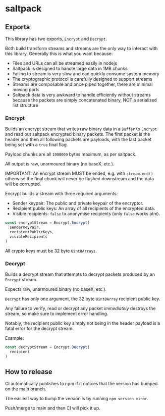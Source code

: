 # saltpack

## Exports

This library has two exports, `Encrypt` and `Decrypt`.

Both build transform streams and streams are the only way to interact with this
library. Generally this is what you want because:

- Files and URLs can all be streamed easily in nodejs
- Saltpack is designed to handle large data in 1MB chunks
 - Failing to stream is very slow and can quickly consume system memory
 - The cryptographic protocol is carefully designed to support streams
- Streams are composable and once piped together, there are minimal moving parts
- Saltpack data is very awkward to handle efficiently without streams because
  the packets are simply concatenated binary, NOT a serialized list structure

### Encrypt

Builds an encrypt stream that writes raw binary data in a `Buffer` to `Encrypt`
and read out saltpack encrypted binary packets. The first packet is the header
and then all following packets are payloads, with the last packet being set with
a `true` final flag.

Payload chunks are all `1000000` bytes maximum, as per saltpack.

All output is raw, unarmoured binary (no baseX, etc.).

IMPORTANT: An encrypt stream MUST be ended, e.g. with `stream.end()` otherwise
the final chunk will never be flushed downstream and the data will be corrupted.

Encrypt builds a stream with three required arguments:

- Sender keypair: The public and private keypair of the encryptor.
- Recipient public keys: An array of all recipients of the encrypted data.
- Visible recipients: `false` to anonymise recipients (only `false` works atm).

```javascript
const encryptStream = Encrypt.Encrypt(
  senderKeyPair,
  recipientPublicKeys,
  visibleRecipients
)
```

All crypto keys must be 32 byte `Uint8Arrays`.

### Decrypt

Builds a decrypt stream that attempts to decrypt packets produced by an
`Encrypt` stream.

Expects raw, unarmoured binary (no baseX, etc.).

`Decrypt` has only one argument, the 32 byte `Uint8Array` recipient public key.

Any failure to verify, read or decrypt any packet _immediately_ destroys the
stream, so make sure to implement error handling.

Notably, the recipient public key simply not being in the header payload is a
fatal error for the decrypt stream.

Example:

```javascript
const decryptStream = Encrypt.Decrypt(
  recipient
)
```

## How to release

CI automatically publishes to npm if it notices that the version has bumped on
the main branch.

The easiest way to bump the version is by running `npm version minor`.

Push/merge to main and then CI will pick it up.
